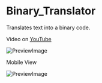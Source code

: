 # Binary_Translator

 Translates text into a binary code.


 Video on [YouTube](https://youtu.be/8j6uFx2THZ4)

 ![PreviewImage](PasswordGenerator.JPG)

 Mobile View
 
 ![PreviewImage](PasswordGeneratorMobile.JPG)